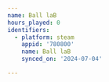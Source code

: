 ```yaml
---
name: Ball laB
hours_played: 0
identifiers:
  - platform: steam
    appid: '780800'
    name: Ball laB
    synced_on: '2024-07-04'

---
```

